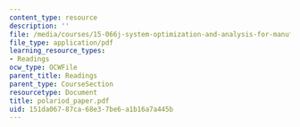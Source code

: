 ```yaml
---
content_type: resource
description: ''
file: /media/courses/15-066j-system-optimization-and-analysis-for-manufacturing-summer-2003/151da06787ca68e37be6a1b16a7a445b_polariod_paper.pdf
file_type: application/pdf
learning_resource_types:
- Readings
ocw_type: OCWFile
parent_title: Readings
parent_type: CourseSection
resourcetype: Document
title: polariod_paper.pdf
uid: 151da067-87ca-68e3-7be6-a1b16a7a445b
---
```

